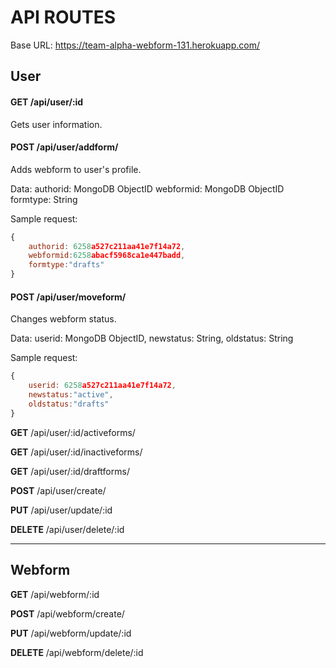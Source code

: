 # API ROUTES
Base URL: https://team-alpha-webform-131.herokuapp.com/

## User

#### **GET** /api/user/:id

Gets user information.


#### **POST** /api/user/addform/


Adds webform to user's profile. 

Data: 
authorid: MongoDB ObjectID
webformid: MongoDB ObjectID
formtype: String

Sample request: 

```javascript
{
    authorid: 6258a527c211aa41e7f14a72,
    webformid:6258abacf5968ca1e447badd,
    formtype:"drafts"
}

```
#### **POST** /api/user/moveform/
Changes webform status. 

Data: 
userid: MongoDB ObjectID,
newstatus: String,
oldstatus: String

Sample request: 

```javascript
{
    userid: 6258a527c211aa41e7f14a72,
    newstatus:"active",
    oldstatus:"drafts"
}

```


**GET** /api/user/:id/activeforms/

**GET** /api/user/:id/inactiveforms/

**GET** /api/user/:id/draftforms/

**POST** /api/user/create/

**PUT** /api/user/update/:id

**DELETE** /api/user/delete/:id

---
## Webform

**GET** /api/webform/:id

**POST** /api/webform/create/

**PUT** /api/webform/update/:id

**DELETE** /api/webform/delete/:id


